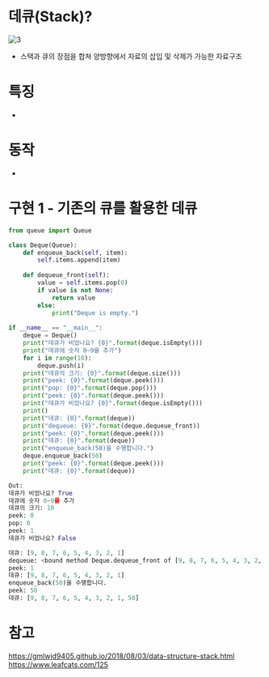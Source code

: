# 데큐(Stack)?
![3](https://user-images.githubusercontent.com/48504392/75150119-fc461500-5746-11ea-987c-ed3fb30a2618.jpg)  
- 스택과 큐의 장점을 합쳐 양방향에서 자료의 삽입 및 삭제가 가능한 자료구조
# 특징
- 

# 동작
- 

# 구현 1 - 기존의 큐를 활용한 데큐
~~~python
from queue import Queue

class Deque(Queue):
    def enqueue_back(self, item):
        self.items.append(item)
    
    def dequeue_front(self):
        value = self.items.pop(0)
        if value is not None:
            return value
        else:
            print("Deque is empty.")
        
if __name__ == "__main__":
    deque = Deque()
    print("데큐가 비었나요? {0}".format(deque.isEmpty()))
    print("데큐에 숫자 0~9를 추가")
    for i in range(10):
        deque.push(i)
    print("데큐의 크기: {0}".format(deque.size()))
    print("peek: {0}".format(deque.peek()))
    print("pop: {0}".format(deque.pop()))
    print("peek: {0}".format(deque.peek()))
    print("데큐가 비었나요? {0}".format(deque.isEmpty()))
    print()
    print("데큐: {0}".format(deque))
    print("dequeue: {0}".format(deque.dequeue_front))
    print("peek: {0}".format(deque.peek()))
    print("데큐: {0}".format(deque))
    print("enqueue_back(50)을 수행합니다.")
    deque.enqueue_back(50)
    print("peek: {0}".format(deque.peek()))
    print("데큐: {0}".format(deque))
~~~
~~~python
Out:
데큐가 비었나요? True
데큐에 숫자 0~9를 추가
데큐의 크기: 10
peek: 0
pop: 0
peek: 1
데큐가 비었나요? False

데큐: [9, 8, 7, 6, 5, 4, 3, 2, 1]
dequeue: <bound method Deque.dequeue_front of [9, 8, 7, 6, 5, 4, 3, 2, 1]>
peek: 1
데큐: [9, 8, 7, 6, 5, 4, 3, 2, 1]
enqueue_back(50)을 수행합니다.
peek: 50
데큐: [9, 8, 7, 6, 5, 4, 3, 2, 1, 50]
~~~

# 참고
https://gmlwjd9405.github.io/2018/08/03/data-structure-stack.html  
https://www.leafcats.com/125
